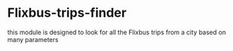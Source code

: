 # Flixbus-trips-finder
this module is designed to look for all the Flixbus trips from a city based on many parameters
